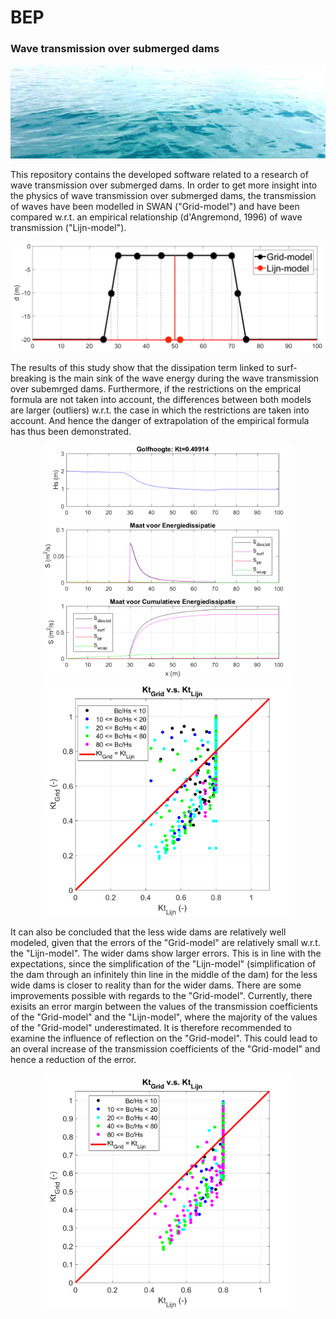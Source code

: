# BEP 

### Wave transmission over submerged dams

<p align="center">
<img src="Images/Golven.png" width="1000" height="150"/>
</p>

This repository contains the developed software related to a research of wave transmission over submerged dams. In order to get more insight into the physics of wave transmission over submerged dams, the transmission of waves have been modelled in SWAN ("Grid-model") and have been compared w.r.t. an empirical relationship (d'Angremond, 1996) of wave transmission ("Lijn-model").

<p align="center">
<img src="Images/4_damModellen.png" width="800"/>
</p>

The results of this study show that the dissipation term linked to surf-breaking is the main sink of the wave energy during the wave transmission over subemrged dams. Furthermore, if the restrictions on the emprical formula are not taken into account, the differences between both models are larger (outliers) w.r.t. the case in which the restrictions are taken into account. And hence the danger of extrapolation of the empirical formula has thus been demonstrated. 

<p align="center">
<img src="Images/4_1DConceptmodel_surf.png" width="400"/>
<img src="Images/Triad&Sourcing_NoRestrictions_Grid_vs_Lijn2.png" width="400"/>
</p>

It can also be concluded that the less wide dams are relatively well modeled, given that the errors of the "Grid-model" are relatively small w.r.t. the "Lijn-model". The wider dams show larger errors. This is in line with the expectations, since the simplification of the "Lijn-model" (simplification of the dam through an infinitely thin line in the middle of the dam) for the less wide dams is closer to reality than for the wider dams. There are some improvements possible with regards to the "Grid-model". Currently, there exisits an error margin between the values of the transmission coefficients of the "Grid-model" and the "Lijn-model", where the majority of the values of the "Grid-model" underestimated. It is therefore recommended to examine the influence of reflection on the "Grid-model". This could lead to an overal increase of the transmission coefficients of the "Grid-model" and hence a reduction of the error.

<p align="center">
<img src="Images/Sourcing&Triad_Restrictions_Grid_vs_Lijn2.png" width=400"/>
</p>



